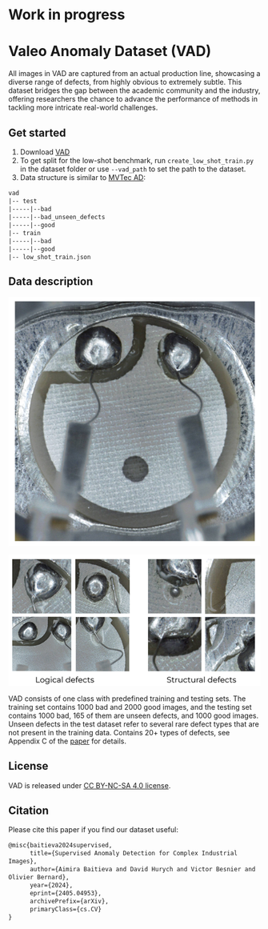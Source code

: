 # Work in progress
# Valeo Anomaly Dataset (VAD)
All images in VAD are captured from an actual production line, showcasing a diverse range of defects, from highly obvious to extremely subtle. This dataset bridges the gap between the academic community and the industry, offering researchers the chance to advance the performance of methods in tackling more intricate real-world  challenges.

## Get started
1. Download [VAD](https://drive.google.com/file/d/1LbHHJHCdkvhzVqekAIRdWjBWaBHxPjuu/view?usp=sharing)
2. To get split for the low-shot benchmark, run `create_low_shot_train.py` in the dataset folder or use `--vad_path` to set the path to the dataset.
3. Data structure is similar to [MVTec AD](https://www.mvtec.com/company/research/datasets/mvtec-ad):

```shell
vad
|-- test
|-----|--bad
|-----|--bad_unseen_defects
|-----|--good
|-- train
|-----|--bad
|-----|--good
|-- low_shot_train.json
```

## Data description
![](images/good.png)

![](images/defects.png)

VAD consists of one class with predefined training and testing sets. The training set contains 1000 bad and 2000 good images, and the testing set contains 1000 bad, 165 of them are unseen defects, and 1000 good images. Unseen defects in the test dataset refer to several rare defect types that are not present in the training data. 
Contains 20+ types of defects, see Appendix C of the [paper](https://arxiv.org/abs/2405.04953) for details.

## License
VAD is released under [CC BY-NC-SA 4.0 license](https://creativecommons.org/licenses/by-nc-sa/4.0/).

## Citation
Please cite this paper if you find our dataset useful:

```
@misc{baitieva2024supervised,
      title={Supervised Anomaly Detection for Complex Industrial Images}, 
      author={Aimira Baitieva and David Hurych and Victor Besnier and Olivier Bernard},
      year={2024},
      eprint={2405.04953},
      archivePrefix={arXiv},
      primaryClass={cs.CV}
}
```
